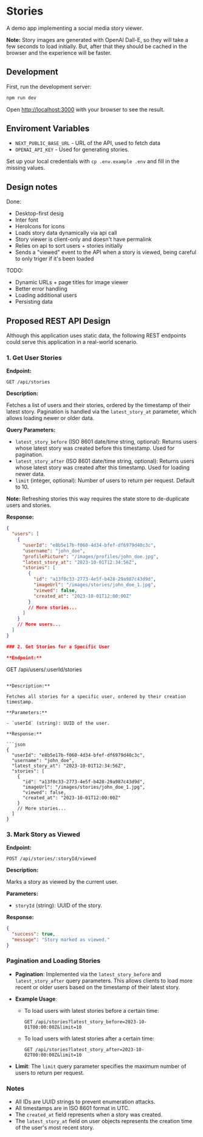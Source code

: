# Stories

A demo app implementing a social media story viewer.

**Note:** Story images are generated with OpenAI Dall-E, so they will take a few seconds to load initially. But, after that they should be cached in the browser and the experience will be faster.


## Development

First, run the development server:

```bash
npm run dev
```

Open [http://localhost:3000](http://localhost:3000) with your browser to see the result.

## Enviroment Variables

* `NEXT_PUBLIC_BASE_URL` - URL of the API, used to fetch data
* `OPENAI_API_KEY` - Used for generating stories.

Set up your local credentials with `cp .env.example .env` and fill in the missing values.

## Design notes

Done:

* Desktop-first desig
* Inter font
* HeroIcons for icons
* Loads story data dynamically via api call
* Story viewer is client-only and doesn't have permalink
* Relies on api to sort users + stories initially
* Sends a "viewed" event to the API when a story is viewed, being careful to only triger if it's been loaded

TODO:
* Dynamic URLs + page titles for image viewer
* Better error handling
* Loading additional users
* Persisting data

## Proposed REST API Design

Although this application uses static data, the following REST endpoints could serve this application in a real-world scenario.

### 1. Get User Stories

**Endpoint:**

```
GET /api/stories
```

**Description:**

Fetches a list of users and their stories, ordered by the timestamp of their latest story. Pagination is handled via the `latest_story_at` parameter, which allows loading newer or older data.

**Query Parameters:**

- `latest_story_before` (ISO 8601 date/time string, optional): Returns users whose latest story was created before this timestamp. Used for pagination.
- `latest_story_after` (ISO 8601 date/time string, optional): Returns users whose latest story was created after this timestamp. Used for loading newer data.
- `limit` (integer, optional): Number of users to return per request. Default to 10.


**Note:** Refreshing stories this way requires the state store to de-duplicate users and stories.

**Response:**

```json
{
  "users": [
    {
      "userId": "e8b5e17b-f060-4d34-bfef-df6979d40c3c",
      "username": "john_doe",
      "profilePicture": "/images/profiles/john_doe.jpg",
      "latest_story_at": "2023-10-01T12:34:56Z",
      "stories": [
        {
          "id": "a13f0c33-2773-4e5f-b428-29a987c43d9d",
          "imageUrl": "/images/stories/john_doe_1.jpg",
          "viewed": false,
          "created_at": "2023-10-01T12:00:00Z"
        }
        // More stories...
      ]
    }
    // More users...
  ]
}

### 2. Get Stories for a Specific User

**Endpoint:**

```
GET /api/users/:userId/stories
```

**Description:**

Fetches all stories for a specific user, ordered by their creation timestamp.

**Parameters:**

- `userId` (string): UUID of the user.

**Response:**

```json
{
  "userId": "e8b5e17b-f060-4d34-bfef-df6979d40c3c",
  "username": "john_doe",
  "latest_story_at": "2023-10-01T12:34:56Z",
  "stories": [
    {
      "id": "a13f0c33-2773-4e5f-b428-29a987c43d9d",
      "imageUrl": "/images/stories/john_doe_1.jpg",
      "viewed": false,
      "created_at": "2023-10-01T12:00:00Z"
    }
    // More stories...
  ]
}
```

### 3. Mark Story as Viewed

**Endpoint:**

```
POST /api/stories/:storyId/viewed
```

**Description:**

Marks a story as viewed by the current user.

**Parameters:**

- `storyId` (string): UUID of the story.

**Response:**

```json
{
  "success": true,
  "message": "Story marked as viewed."
}
```

### Pagination and Loading Stories

- **Pagination**: Implemented via the `latest_story_before` and `latest_story_after` query parameters. This allows clients to load more recent or older users based on the timestamp of their latest story.
- **Example Usage**:
  - To load users with latest stories before a certain time:
    ```
    GET /api/stories?latest_story_before=2023-10-01T00:00:00Z&limit=10
    ```
  - To load users with latest stories after a certain time:
    ```
    GET /api/stories?latest_story_after=2023-10-02T00:00:00Z&limit=10
    ```

- **Limit**: The `limit` query parameter specifies the maximum number of users to return per request.

### Notes

- All IDs are UUID strings to prevent enumeration attacks.
- All timestamps are in ISO 8601 format in UTC.
- The `created_at` field represents when a story was created.
- The `latest_story_at` field on user objects represents the creation time of the user's most recent story.

